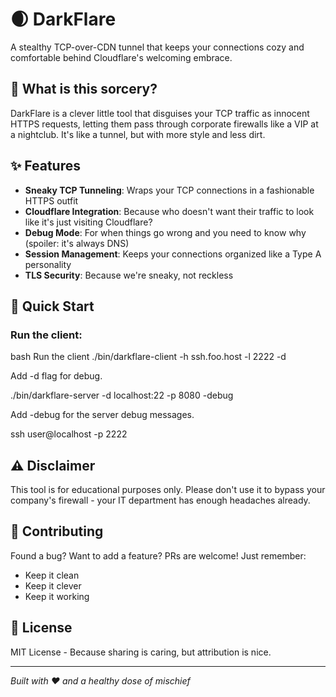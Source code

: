 # 🌒 DarkFlare

A stealthy TCP-over-CDN tunnel that keeps your connections cozy and comfortable behind Cloudflare's welcoming embrace.

## 🤔 What is this sorcery?

DarkFlare is a clever little tool that disguises your TCP traffic as innocent HTTPS requests, letting them pass through corporate firewalls like a VIP at a nightclub. It's like a tunnel, but with more style and less dirt.

## ✨ Features

- **Sneaky TCP Tunneling**: Wraps your TCP connections in a fashionable HTTPS outfit
- **Cloudflare Integration**: Because who doesn't want their traffic to look like it's just visiting Cloudflare?
- **Debug Mode**: For when things go wrong and you need to know why (spoiler: it's always DNS)
- **Session Management**: Keeps your connections organized like a Type A personality
- **TLS Security**: Because we're sneaky, not reckless

## 🚀 Quick Start

### Run the client:
bash
Run the client
./bin/darkflare-client -h ssh.foo.host -l 2222 -d       

Add -d flag for debug.

./bin/darkflare-server -d localhost:22 -p 8080 -debug

Add -debug for the server debug messages.

ssh user@localhost -p 2222


## ⚠️ Disclaimer

This tool is for educational purposes only. Please don't use it to bypass your company's firewall - your IT department has enough headaches already.

## 🤝 Contributing

Found a bug? Want to add a feature? PRs are welcome! Just remember:
- Keep it clean
- Keep it clever
- Keep it working

## 📜 License

MIT License - Because sharing is caring, but attribution is nice.

---
*Built with ❤️ and a healthy dose of mischief*
